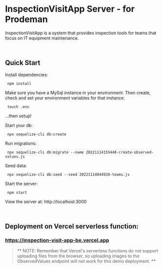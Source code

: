 # InspectionVisitApp Server - for Prodeman

InspectionVisitApp is a system that provides inspection tools for teams that focus on IT equipment maintenance.

<br>

## Quick Start

Install dependencies:

```console
 npm install
```

Make sure you have a MySql instance in your environment.
Then create, check and set your environment variables for that instance:

```console
 touch .env
```

...then setup!

Start your db:

```console
 npx sequelize-cli db:create
```

Run migrations:

```console
 npx sequelize-cli db:migrate --name 20221114155448-create-observed-values.js
```

Seed data:

```console
 npx sequelize-cli db:seed --seed 20221114044920-teams.js
```

Start the server:

```console
 npm start
```

 View the server at: http://localhost:3000

<br>

## Deployment on Vercel serverless function:

### https://inspection-visit-app-be.vercel.app

> ** NOTE: Remember that Vercel's serverless functions do not support uploading files from the browser, so uploading images to the ObservedValues endpoint will not work for this demo deployment. **